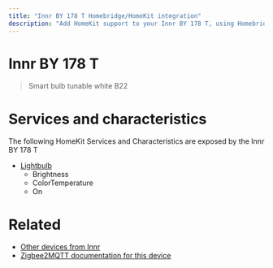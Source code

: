 ```yaml
---
title: "Innr BY 178 T Homebridge/HomeKit integration"
description: "Add HomeKit support to your Innr BY 178 T, using Homebridge, Zigbee2MQTT and homebridge-z2m."
---
```

<!---
This file has been GENERATED using src/docgen/docgen.ts
DO NOT EDIT THIS FILE MANUALLY!
-->
# Innr BY 178 T
> Smart bulb tunable white B22


# Services and characteristics
The following HomeKit Services and Characteristics are exposed by
the Innr BY 178 T

* [Lightbulb](../../light.md)
  * Brightness
  * ColorTemperature
  * On


# Related
* [Other devices from Innr](../index.md#innr)
* [Zigbee2MQTT documentation for this device](https://www.zigbee2mqtt.io/devices/BY_178_T.html)